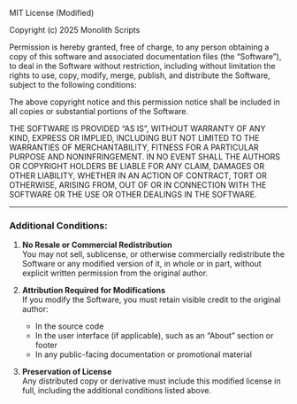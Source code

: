 MIT License (Modified)

Copyright (c) 2025 Monolith Scripts

Permission is hereby granted, free of charge, to any person obtaining a copy
of this software and associated documentation files (the “Software”), to deal
in the Software without restriction, including without limitation the rights
to use, copy, modify, merge, publish, and distribute the Software, subject to
the following conditions:

The above copyright notice and this permission notice shall be included in all
copies or substantial portions of the Software.

THE SOFTWARE IS PROVIDED “AS IS”, WITHOUT WARRANTY OF ANY KIND, EXPRESS OR
IMPLIED, INCLUDING BUT NOT LIMITED TO THE WARRANTIES OF MERCHANTABILITY,
FITNESS FOR A PARTICULAR PURPOSE AND NONINFRINGEMENT. IN NO EVENT SHALL THE
AUTHORS OR COPYRIGHT HOLDERS BE LIABLE FOR ANY CLAIM, DAMAGES OR OTHER
LIABILITY, WHETHER IN AN ACTION OF CONTRACT, TORT OR OTHERWISE, ARISING FROM,
OUT OF OR IN CONNECTION WITH THE SOFTWARE OR THE USE OR OTHER DEALINGS IN THE
SOFTWARE.

---

### Additional Conditions:

1. **No Resale or Commercial Redistribution**  
   You may not sell, sublicense, or otherwise commercially redistribute the Software or any modified version of it, in whole or in part, without explicit written permission from the original author.

2. **Attribution Required for Modifications**  
   If you modify the Software, you must retain visible credit to the original author:

   - In the source code
   - In the user interface (if applicable), such as an “About” section or footer
   - In any public-facing documentation or promotional material

3. **Preservation of License**  
   Any distributed copy or derivative must include this modified license in full, including the additional conditions listed above.
